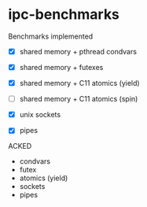 # ipc-benchmarks

Benchmarks implemented
 - [x] shared memory + pthread condvars
 - [x] shared memory + futexes
 - [x] shared memory + C11 atomics (yield)
 - [ ] shared memory + C11 atomics (spin)
 - [x] unix sockets
 - [x] pipes


ACKED
 - condvars
 - futex
 - atomics (yield)
 - sockets
 - pipes